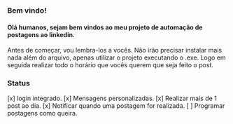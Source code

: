 ### Bem vindo!

#### Olá humanos, sejam bem vindos ao meu projeto de automação de postagens ao linkedin.

Antes de começar, vou lembra-los a vocês. Não irão precisar instalar mais nada além do arquivo, apenas utilizar o projeto executando o .exe. Logo em seguida realizar todo o horário que vocês querem que seja feito o post.

### Status

[x] login integrado.
[x] Mensagens personalizadas.
[x] Realizar mais de 1 post ao dia.
[x] Notificar quando uma postagem for realizada.
[ ] Programar postagens como queira.

